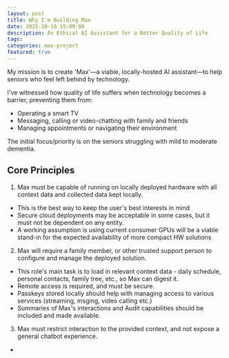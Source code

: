 ```yaml
---
layout: post
title: Why I'm Building Max
date: 2025-10-16 15:09:00
description: An Ethical AI Assistant for a Better Quality of Life
tags:
categories: max-project
featured: true
---
```


My mission is to create 'Max'—a viable, locally-hosted AI assistant—to help seniors who feel left behind by technology.

I've witnessed how quality of life suffers when technology becomes a barrier, preventing them from:

- Operating a smart TV
- Messaging, calling or video-chatting with family and friends
- Managing appointments or navigating their environment

The initial focus/priority is on the seniors struggling with mild to moderate dementia.

## Core Principles

1. Max must be capable of running on locally deployed hardware with all context data and collected data kept locally.

- This is the best way to keep the user's best interests in mind
- Secure cloud deployments may be acceptable in some cases, but it must not be dependent on any entity.
- A working assumption is using current consumer GPUs will be a viable stand-in for the expected availability of more compact HW solutions

2. Max will require a family member, or other trusted support person to configure and manage the deployed solution.

- This role's main task is to load in relevant context data - daily schedule, personal contacts, family tree, etc., so Max can digest it.
- Remote access is required, and must be secure.
- Passkeys stored locally should help with managing access to various services (streaming, msging, video calling etc.)
- Summaries of Max's interactions and Audit capabilities should be included and made available.

3. Max must restrict interaction to the provided context, and not expose a general chatbot experience.

-
